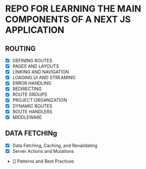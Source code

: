 # REPO FOR LEARNING THE MAIN COMPONENTS OF A NEXT JS APPLICATION

## ROUTING

- [x] DEFINING ROUTES
- [x] PAGES AND LAYOUTS
- [x] LINKING AND NAVIGATION
- [x] LOADING UI AND STREAMING
- [x] ERROR HANDLING
- [x] REDIRECTING
- [x] ROUTE GROUPS
- [x] PROJECT ORGANIZATION
- [x] DYNAMIC ROUTES
- [x] ROUTE HANDLERS
- [x] MIDDLEWARE

## DATA FETCHINg

- [x] Data Fetching, Caching, and Revalidating
- [x] Server Actions and Mutations
- [] Patterns and Best Practices
